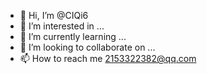 - 👋 Hi, I’m @CIQi6
- 👀 I’m interested in ...
- 🌱 I’m currently learning ...
- 💞️ I’m looking to collaborate on ...
- 📫 How to reach me 2153322382@qq.com

<!---
CIQi6/CIQi6 is a ✨ special ✨ repository because its `README.md` (this file) appears on your GitHub profile.
You can click the Preview link to take a look at your changes.
--->
